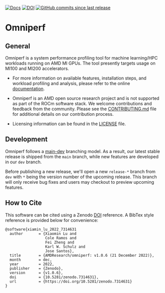 [![Docs](https://github.com/AMDResearch/omniperf/actions/workflows/pages/pages-build-deployment/badge.svg?branch=gh-pages)](https://amdresearch.github.io/omniperf/)
[![DOI](https://zenodo.org/badge/561919887.svg)](https://zenodo.org/badge/latestdoi/561919887)
[![GitHub commits since last release](https://img.shields.io/github/commits-since/AMDResearch/omniperf/latest/dev.svg)](https://github.com/AMDResearch/omniperf/compare/main...dev) 

# Omniperf

## General
Omniperf is a system performance profiling tool for machine
learning/HPC workloads running on AMD MI GPUs. The tool presently
targets usage on MI100 and MI200 accelerators.

* For more information on available features, installation steps, and
workload profiling and analysis, please refer to the online
[documentation](https://amdresearch.github.io/omniperf).

* Omniperf is an AMD open source research project and is not supported
as part of the ROCm software stack. We welcome contributions and
feedback from the community. Please see the
[CONTRIBUTING.md](CONTRIBUTING.md) file for additional details on our
contribution process.

* Licensing information can be found in the [LICENSE](LICENSE) file.

## Development 

Omniperf follows a
[main-dev](https://nvie.com/posts/a-successful-git-branching-model/)
branching model. As a result, our latest stable release is shipped
from the `main` branch, while new features are developed in our
`dev` branch.

Before publishing a new release, we'll open a new `release-*` branch
from `dev` with `*` being the version number of the upcoming
release. This branch will only receive bug fixes and users may
checkout to preview upcoming features.

## How to Cite

This software can be cited using a Zenodo
[DOI](https://doi.org/10.5281/zenodo.7314631) reference. A BibTex
style reference is provided below for convenience:

```
@software{xiamin_lu_2022_7314631
  author       = {Xiaomin Lu and
                  Cole Ramos and
                  Fei Zheng and
                  Karl W. Schulz and
                  Jose Santos},
  title        = {AMDResearch/omniperf: v1.0.6 (21 December 2022)},
  month        = dec,
  year         = 2022,
  publisher    = {Zenodo},
  version      = {v1.0.6},
  doi          = {10.5281/zenodo.7314631},
  url          = {https://doi.org/10.5281/zenodo.7314631}
}
```

